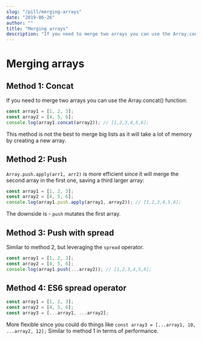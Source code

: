 ```yaml
---
slug: "/pill/merging-arrays"
date: "2019-06-26"
author: ""
title: "Merging arrays"
description: "If you need to merge two arrays you can use the Array.concat()"
---
```


# Merging arrays

## Method 1: Concat

If you need to merge two arrays you can use the Array.concat() function:

```js
const array1 = [1, 2, 3];
const array2 = [4, 5, 6];
console.log(array1.concat(array2)); // [1,2,3,4,5,6];
```

This method is not the best to merge big lists as it will take a lot of memory by creating a new array.

## Method 2: Push

`Array.push.apply(arr1, arr2)` is more efficient since it will merge the second array in the first one, saving a third larger array:

```js
const array1 = [1, 2, 3];
const array2 = [4, 5, 6];
console.log(array1.push.apply(array1, array2)); // [1,2,3,4,5,6];
```

The downside is - `push` mutates the first array.

## Method 3: Push with spread

Similar to method 2, but leveraging the `spread` operator.

```js
const array1 = [1, 2, 3];
const array2 = [4, 5, 6];
console.log(array1.push(...array2)); // [1,2,3,4,5,6];
```

## Method 4: ES6 spread operator

```js
const array1 = [1, 2, 3];
const array2 = [4, 5, 6];
const array3 = [...array1, ...array2];
```

More flexible since you could do things like `const array3 = [...array1, 10, ...array2, 12];` Similar to method 1 in terms of performance.
